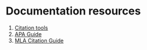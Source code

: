 # Documentation resources

1. [Citation tools](http://guides.libraries.psu.edu/CitationStyles/Tools)
2. [APA Guide](https://guides.libraries.psu.edu/apaquickguide)
3. [MLA Citation Guide](https://guides.libraries.psu.edu/mlacitation)